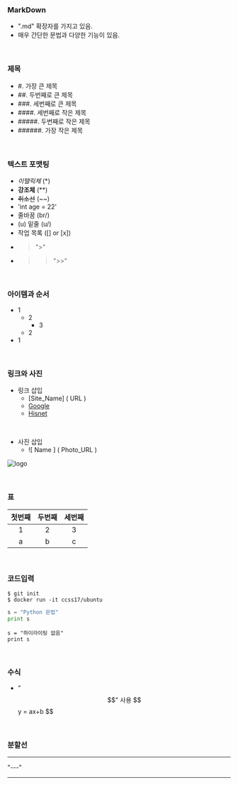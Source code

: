 ### MarkDown 
- ".md" 확장자를 가지고 있음.
- 매우 간단한 문법과 다양한 기능이 있음.


<br/>

### 제목
- #.        가장 큰 제목
- ##.       두번째로 큰 제목
- ###.      세번째로 큰 제목
- ####.     세번째로 작은 제목
- #####.    두번째로 작은 제목
- ######.   가장 작은 제목

<br/>

### 텍스트 포맷팅
- *이탤릭체* (*)
- **강조체** (**)
- ~~취소선~~ (~~)
- 'int age = 22' 
- 줄바꿈 (br/) 
- (u) 밑줄 (u/)
- 작업 목록 ([] or [x])
- > ">"    
- >> ">>" 


<br/>

### 아이템과 순서
- 1 
    - 2
        - 3
    - 2
- 1

<br/>

### 링크와 사진
- 링크 삽입
    - [Site_Name] ( URL )
    - [Google](https://www.google.com)
    - [Hisnet](http://hisnet.handong.edu)

<br/>

- 사진 삽입 
    - ![ Name ] ( Photo_URL )

![logo](https://upload.wikimedia.org/wikipedia/commons/thumb/0/09/HGU-Emblem-eng2.png/150px-HGU-Emblem-eng2.png)


<br/>

### 표
|첫번째|두번째|세번째|
|:---:|:---:|:---:|
|1|2|3|
|a|b|c|

<br/>

### 코드입력
```shell
$ git init
$ docker run -it ccss17/ubuntu
``` 

```python
s = "Python 문법"
print s
```

```
s = "하이라이팅 없음"
print s
```

<br/>

### 수식
- "$$" 사용
$$ y = ax+b $$ 


<br/>

### 분할선
---
"---"

---

<br/>

